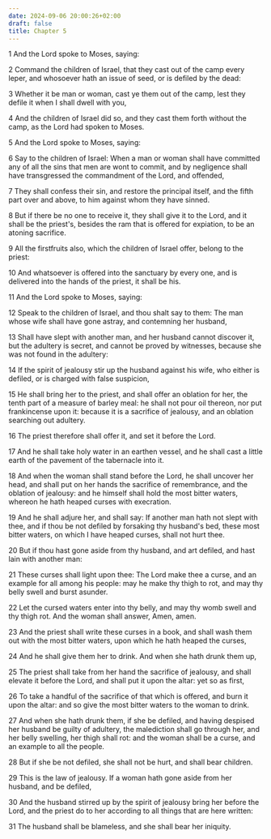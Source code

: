 ```yaml
---
date: 2024-09-06 20:00:26+02:00
draft: false
title: Chapter 5
---
```




1 And the Lord spoke to Moses, saying:

2 Command the children of Israel, that they cast out of the camp every leper, and whosoever hath an issue of seed, or is defiled by the dead:

3 Whether it be man or woman, cast ye them out of the camp, lest they defile it when I shall dwell with you,

4 And the children of Israel did so, and they cast them forth without the camp, as the Lord had spoken to Moses.

5 And the Lord spoke to Moses, saying:

6 Say to the children of Israel: When a man or woman shall have committed any of all the sins that men are wont to commit, and by negligence shall have transgressed the commandment of the Lord, and offended,

7 They shall confess their sin, and restore the principal itself, and the fifth part over and above, to him against whom they have sinned.

8 But if there be no one to receive it, they shall give it to the Lord, and it shall be the priest's, besides the ram that is offered for expiation, to be an atoning sacrifice.

9 All the firstfruits also, which the children of Israel offer, belong to the priest:

10 And whatsoever is offered into the sanctuary by every one, and is delivered into the hands of the priest, it shall be his.

11 And the Lord spoke to Moses, saying:

12 Speak to the children of Israel, and thou shalt say to them: The man whose wife shall have gone astray, and contemning her husband,

13 Shall have slept with another man, and her husband cannot discover it, but the adultery is secret, and cannot be proved by witnesses, because she was not found in the adultery:

14 If the spirit of jealousy stir up the husband against his wife, who either is defiled, or is charged with false suspicion,

15 He shall bring her to the priest, and shall offer an oblation for her, the tenth part of a measure of barley meal: he shall not pour oil thereon, nor put frankincense upon it: because it is a sacrifice of jealousy, and an oblation searching out adultery.

16 The priest therefore shall offer it, and set it before the Lord.

17 And he shall take holy water in an earthen vessel, and he shall cast a little earth of the pavement of the tabernacle into it.

18 And when the woman shall stand before the Lord, he shall uncover her head, and shall put on her hands the sacrifice of remembrance, and the oblation of jealousy: and he himself shall hold the most bitter waters, whereon he hath heaped curses with execration.

19 And he shall adjure her, and shall say: If another man hath not slept with thee, and if thou be not defiled by forsaking thy husband's bed, these most bitter waters, on which I have heaped curses, shall not hurt thee.

20 But if thou hast gone aside from thy husband, and art defiled, and hast lain with another man:

21 These curses shall light upon thee: The Lord make thee a curse, and an example for all among his people: may he make thy thigh to rot, and may thy belly swell and burst asunder.

22 Let the cursed waters enter into thy belly, and may thy womb swell and thy thigh rot. And the woman shall answer, Amen, amen.

23 And the priest shall write these curses in a book, and shall wash them out with the most bitter waters, upon which he hath heaped the curses,

24 And he shall give them her to drink. And when she hath drunk them up,

25 The priest shall take from her hand the sacrifice of jealousy, and shall elevate it before the Lord, and shall put it upon the altar: yet so as first,

26 To take a handful of the sacrifice of that which is offered, and burn it upon the altar: and so give the most bitter waters to the woman to drink.

27 And when she hath drunk them, if she be defiled, and having despised her husband be guilty of adultery, the malediction shall go through her, and her belly swelling, her thigh shall rot: and the woman shall be a curse, and an example to all the people.

28 But if she be not defiled, she shall not be hurt, and shall bear children.

29 This is the law of jealousy. If a woman hath gone aside from her husband, and be defiled,

30 And the husband stirred up by the spirit of jealousy bring her before the Lord, and the priest do to her according to all things that are here written:

31 The husband shall be blameless, and she shall bear her iniquity.

